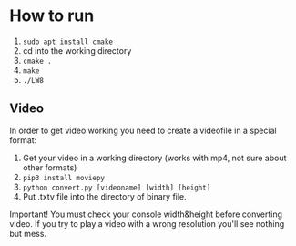 # How to run

1. `sudo apt install cmake`
2. cd into the working directory
3. `cmake .`
4. `make`
5. `./LW8`

## Video

In order to get video working you need to create a videofile in a special format:
1. Get your video in a working directory (works with mp4, not sure about other formats)
2. `pip3 install moviepy`
3. `python convert.py [videoname] [width] [height]`
4. Put .txtv file into the directory of binary file.

Important! You must check your console width&height before converting video.
If you try to play a video with a wrong resolution you'll see nothing but mess.
